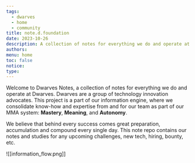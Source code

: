```yaml
---
tags:
  - dwarves
  - home
  - community
title: note.d.foundation
date: 2023-10-26
description: A collection of notes for everything we do and operate at Dwarves. This is where we keep our internal notes.
authors: 
menu: home
toc: false
notice: 
type:
---
```

Welcome to Dwarves Notes, a collection of notes for everything we do and operate at Dwarves. Dwarves are a group of technology innovation advocates. This project is a part of our information engine, where we consolidate know-how and expertise from and for our team as part of our MMA system: **Mastery**, **Meaning**, and **Autonomy**.

We believe that behind every success comes great preparation, accumulation and compound every single day. This note repo contains our notes and studies for any upcoming challenges, new tech, hiring, bounty, etc.


![[information_flow.png]]